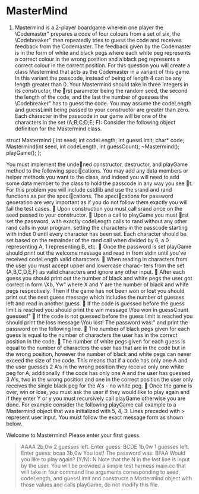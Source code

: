 # MasterMind

1. Mastermind is a 2-player boardgame wherein one player the \Codemaster" prepares a code
of four colours from a set of six, the \Codebreaker" then repeatedly tries to guess the code
and receives feedback from the Codemaster. The feedback given by the Codemaster is in
the form of white and black pegs where each white peg represents a correct colour in the
wrong position and a black peg represents a correct colour in the correct position. For this
question you will create a class Mastermind that acts as the Codemaster in a variant of this
game. In this variant the passcode, instead of being of length 4 can be any length greater
than 0. Your Mastermind should take in three integers in its constructor, the rst parameter
being the random seed, the second the length of the code, and the last the number of guesses
the \Codebreaker" has to guess the code. You may assume the codeLength and guessLimit
being passed to your constructor are greater than zero. Each character in the passcode in
our game will be one of the characters in the set (A;B;C;D;E; F): Consider the following
object definition for the Mastermind class.


struct Mastermind {
int seed;
int codeLength;
int guessLimit;
char* code;
Mastermind(int seed, int codeLength, int guessCount);
~Mastermind();
playGame();
};


You must implement the undened constructor, destructor, and playGame method to the
following specications. You may add any data members or helper methods you want to the
class, and indeed you will need to add some data member to the class to hold the passcode
in any way you see t. For this problem you will include cstdlib and use the srand and
rand functions as per the specications. The specications for password generation are very
important as if you do not follow them exactly you will fail the test cases.
 Upon construction you must call srand once on the seed passed to your constructor.
 Upon a call to playGame you must rst set the password, with exactly codeLength
calls to rand without any other rand calls in your program, setting the characters in
the passcode starting with index 0 until every character has been set. Each character
should be set based on the remainder of the rand call when divided by 6, a 0 representing
A, 1 representing B, etc.
 Once the password is set playGame should print out the welcome message and read in
from stdin until you've received codeLength valid characters.
 When reading in characters from the user you must accept upper and lowercase charac-
ters from the set (A,B,C,D,E,F) as valid characters and ignore any other input.
 After each guess you should print out the number of black and white pegs the user
got correct in form \Xb, Yw" where X and Y are the number of black and white pegs
respectively. Then if the game has not been won or lost you should print out the next
guess message which includes the number of guesses left and read in another guess.
 If the code is guessed before the guess limit is reached you should print the win message
\You won in guessCount guesses!"
 If the code is not guessed before the guess limit is reached you should print the loss
message \You lost! The password was:" and print the password on the following line.
 The number of black pegs given for each guess is equal to the number of characters the
user has in the correct position in the code.
 The number of white pegs given for each guess is equal to the number of characters the
user has that are in the code but in the wrong position, however the number of black
and white pegs can never exceed the size of the code. This means that if a code has
only one A and the user guesses 2 A's in the wrong position they receive only one white
peg for A, additionally if the code has only one A and the user has guessed 3 A's, two
in the wrong position and one in the correct position the user only receives the single
black peg for the A's - no white peg.
 Once the game is over, win or lose, you must ask the user if they would like to play again
and if they enter Y or y you must recursively call playGame otherwise you are done.
For example consider the following playGame call example to a Mastermind object that was
initialized with 5, 4, 3. Lines preceded with > represent user input. You must follow the
exact message form as shown below.

Welcome to Mastermind! Please enter your first guess.
>AAAA
2b,0w
2 guesses left. Enter guess:
>BCDE
1b,0w
1 guesses left. Enter guess:
>bcaa
3b,0w
You lost! The password was:
BFAA
Would you like to play again? (Y/N): N
Note that the N in the last line is input by the user. You will be provided a simple test harness
main.cc that will take in four command line arguments corresponding to seed, codeLength,
and guessLimit and constructs a Mastermind object with those values and calls playGame,
do not modify this file.

